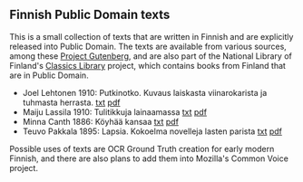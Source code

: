 ## Finnish Public Domain texts

This is a small collection of texts that are written in Finnish and are explicitly released into Public Domain. The texts are available from various sources, among these [Project Gutenberg](http://www.gutenberg.org/), and are also part of the National Library of Finland's [Classics Library](http://www.doria.fi/handle/10024/91449) project, which contains books from Finland that are in Public Domain. 

- Joel Lehtonen 1910: Putkinotko. Kuvaus laiskasta viinarokarista ja tuhmasta herrasta. [txt](http://www.gutenberg.org/cache/epub/39261/pg39261.txt) [pdf](http://urn.fi/URN:NBN:fi-fd2010-00000385)
- Maiju Lassila 1910: Tulitikkuja lainaamassa [txt](http://www.gutenberg.org/cache/epub/10927/pg10927.txt) [pdf](http://urn.fi/URN:NBN:fi-fd2010-00000219)
- Minna Canth 1886: Köyhää kansaa [txt](http://www.gutenberg.org/cache/epub/13976/pg13976.txt) [pdf](http://urn.fi/URN:NBN:fi-fd2010-00000613)
- Teuvo Pakkala 1895: Lapsia. Kokoelma novelleja lasten parista [txt](http://www.gutenberg.org/cache/epub/13338/pg13338.txt) [pdf](http://urn.fi/URN:NBN:fi-fd2010-00000565)

Possible uses of texts are OCR Ground Truth creation for early modern Finnish, and there are also plans to add them into Mozilla's Common Voice project.